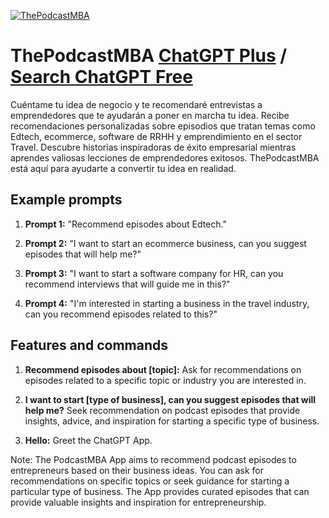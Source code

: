 
[![ThePodcastMBA](https://files.oaiusercontent.com/file-6L9W9okyzQv3cFdBiBWk7Mql?se=2123-10-16T11%3A05%3A37Z&sp=r&sv=2021-08-06&sr=b&rscc=max-age%3D31536000%2C%20immutable&rscd=attachment%3B%20filename%3Df7cd7b27-ad1a-4bc9-80b9-defc73c66fbc.png&sig=dEhT/6Mtic7qP%2B0aCYavcfql3Y0OiciqhA7SbyK3REQ%3D)](https://chat.openai.com/g/g-EXnLM4yr7-thepodcastmba)

# ThePodcastMBA [ChatGPT Plus](https://chat.openai.com/g/g-EXnLM4yr7-thepodcastmba) / [Search ChatGPT Free](https://gptcall.net/index.html#/?search=ThePodcastMBA)

Cuéntame tu idea de negocio y te recomendaré entrevistas a emprendedores que te ayudarán a poner en marcha tu idea. Recibe recomendaciones personalizadas sobre episodios que tratan temas como Edtech, ecommerce, software de RRHH y emprendimiento en el sector Travel. Descubre historias inspiradoras de éxito empresarial mientras aprendes valiosas lecciones de emprendedores exitosos. ThePodcastMBA está aquí para ayudarte a convertir tu idea en realidad.

## Example prompts

1. **Prompt 1:** "Recommend episodes about Edtech."

2. **Prompt 2:** "I want to start an ecommerce business, can you suggest episodes that will help me?"

3. **Prompt 3:** "I want to start a software company for HR, can you recommend interviews that will guide me in this?"

4. **Prompt 4:** "I'm interested in starting a business in the travel industry, can you recommend episodes related to this?"

## Features and commands

1. **Recommend episodes about [topic]:** Ask for recommendations on episodes related to a specific topic or industry you are interested in.

2. **I want to start [type of business], can you suggest episodes that will help me?** Seek recommendation on podcast episodes that provide insights, advice, and inspiration for starting a specific type of business.

3. **Hello:** Greet the ChatGPT App.

Note: The PodcastMBA App aims to recommend podcast episodes to entrepreneurs based on their business ideas. You can ask for recommendations on specific topics or seek guidance for starting a particular type of business. The App provides curated episodes that can provide valuable insights and inspiration for entrepreneurship.


